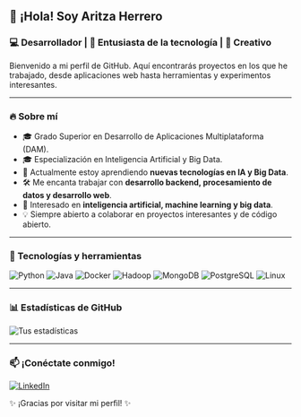 ## 👋 ¡Hola! Soy Aritza Herrero  
### 💻 Desarrollador | 🚀 Entusiasta de la tecnología | 🎨 Creativo

Bienvenido a mi perfil de GitHub. Aquí encontrarás proyectos en los que he trabajado, desde aplicaciones web hasta herramientas y experimentos interesantes.

---

### 🔥 Sobre mí
- 🎓 Grado Superior en Desarrollo de Aplicaciones Multiplataforma (DAM).
- 🎓 Especialización en Inteligencia Artificial y Big Data.
- 🌱 Actualmente estoy aprendiendo **nuevas tecnologías en IA y Big Data**.
- 🛠️ Me encanta trabajar con **desarrollo backend, procesamiento de datos y desarrollo web**.
- 📌 Interesado en **inteligencia artificial, machine learning y big data**.
- 💡 Siempre abierto a colaborar en proyectos interesantes y de código abierto.

---

### 🚀 Tecnologías y herramientas
![Python](https://img.shields.io/badge/Python-3776AB?style=flat&logo=python&logoColor=white)
![Java](https://img.shields.io/badge/Java-007396?style=flat&logo=java&logoColor=white)
![Docker](https://img.shields.io/badge/Docker-2496ED?style=flat&logo=docker&logoColor=white)
![Hadoop](https://img.shields.io/badge/Hadoop-FF8300?style=flat&logo=apachehadoop&logoColor=white)
![MongoDB](https://img.shields.io/badge/MongoDB-4EA94B?style=flat&logo=mongodb&logoColor=white)
![PostgreSQL](https://img.shields.io/badge/PostgreSQL-336791?style=flat&logo=postgresql&logoColor=white)
![Linux](https://img.shields.io/badge/Linux-FCC624?style=flat&logo=linux&logoColor=black)

---

### 📊 Estadísticas de GitHub
![Tus estadísticas](https://github-readme-stats.vercel.app/api?username=AritzaHerrero&show_icons=true&theme=radical)

---

### 📫 ¡Conéctate conmigo!
[![LinkedIn](https://img.shields.io/badge/LinkedIn-0A66C2?style=flat&logo=linkedin&logoColor=white)](https://www.linkedin.com/in/tuusuario/)

✨ ¡Gracias por visitar mi perfil! ✨
